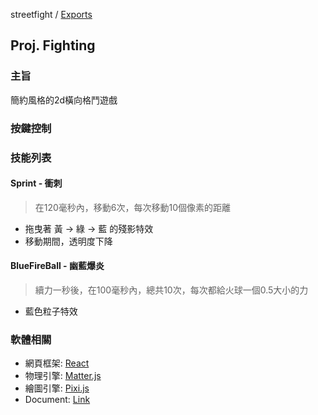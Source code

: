 streetfight / [Exports](modules.md)

## Proj. Fighting 

### 主旨
簡約風格的2d橫向格鬥遊戲
### 按鍵控制

### 技能列表
#### Sprint - 衝刺
> 在120毫秒內，移動6次，每次移動10個像素的距離
- 拖曳著 黃 -> 綠 -> 藍 的殘影特效
- 移動期間，透明度下降

#### BlueFireBall - 幽藍爆炎
> 續力一秒後，在100毫秒內，總共10次，每次都給火球一個0.5大小的力
- 藍色粒子特效
### 軟體相關
- 網頁框架: [React](https://react.dev/)
- 物理引擎: [Matter.js](https://brm.io/matter-js/)
- 繪圖引擎: [Pixi.js](https://pixijs.com/)
- Document: [Link](./docs/modules.md)
